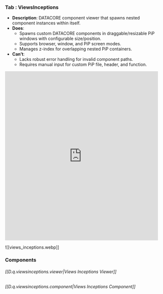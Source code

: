 

### Tab : ViewsInceptions

- **Description**: DATACORE component viewer that spawns nested component instances within itself.
- **Does**:
    - Spawns custom DATACORE components in draggable/resizable PiP windows with configurable size/position.
    - Supports browser, window, and PiP screen modes.
    - Manages z-index for overlapping nested PiP containers.
- **Can’t**:
    - Lacks robust error handling for invalid component paths.
    - Requires manual input for custom PiP file, header, and function.


<iframe allowfullscreen src="https://www.youtube.com/embed/F3fLdEs-S3c" width="100%" height="555" frameborder="0" allow="accelerometer; autoplay; clipboard-write; encrypted-media; gyroscope; picture-in-picture" ></iframe>



![[views_inceptions.webp]]





### Components

###### [[D.q.viewsinceptions.viewer|Views Inceptions Viewer]]

###### [[D.q.viewsinceptions.component|Views Inceptions Component]]